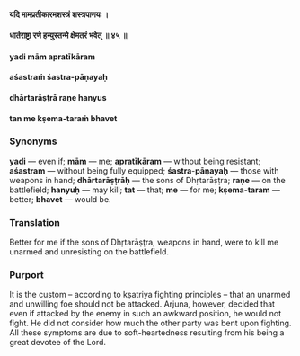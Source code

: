 #### यदि मामप्रतीकारमशस्त्रं शस्त्रपाणयः ।
#### धार्तराष्ट्रा रणे हन्युस्तन्मे क्षेमतरं भवेत् ॥ ४५ ॥

#### yadi mām apratīkāram
#### aśastraṁ śastra-pāṇayaḥ
#### dhārtarāṣṭrā raṇe hanyus
#### tan me kṣema-taraṁ bhavet

### Synonyms

**yadi** — even if; **mām** — me; **apratīkāram** — without being resistant; **aśastram** — without being fully equipped; **śastra**-**pāṇayaḥ** — those with weapons in hand; **dhārtarāṣṭrāḥ** — the sons of Dhṛtarāṣṭra; **raṇe** — on the battlefield; **hanyuḥ** — may kill; **tat** — that; **me** — for me; **kṣema**-**taram** — better; **bhavet** — would be.

### Translation

Better for me if the sons of Dhṛtarāṣṭra, weapons in hand, were to kill me unarmed and unresisting on the battlefield.

### Purport

It is the custom – according to kṣatriya fighting principles – that an unarmed and unwilling foe should not be attacked. Arjuna, however, decided that even if attacked by the enemy in such an awkward position, he would not fight. He did not consider how much the other party was bent upon fighting. All these symptoms are due to soft-heartedness resulting from his being a great devotee of the Lord.